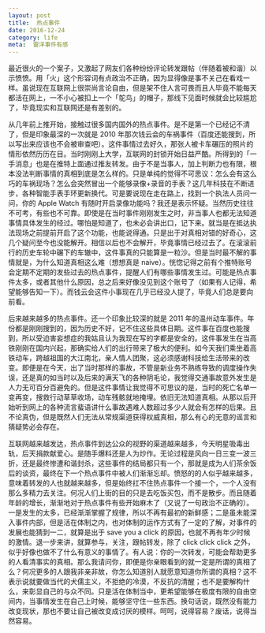 ```yaml
---
layout: post
title:  热点事件
date: 2016-12-24
category: life
meta:  雷洋事件有感
---
```


最近很火的一个案子，又激起了网友们各种纷纷评论转发跟帖（伴随着被和谐）以示愤愤。用「火」这个形容词有点政治不正确，因为显得像是事不关己在看戏一样。虽说现在互联网上很崇尚言论自由，但是架不住人言可畏而且人毕竟不能每天都活在网上，一不小心被扣上一个「鸵鸟」的帽子，那线下见面时候就会比较尴尬了，毕竟现实和互联网还是有差别的。

从几年前上推开始，接触过很多国内国外的热点事件。是不是第一个已经记不清了，但是印象最深的一次就是 2010 年那次钱云会的车祸事件（百度还能搜到，所以写出来应该也不会被审查吧）。这件事情过去好久，那张人被卡车碾压的照片的情形依然历历在目。当时刚刚上大学，互联网的封锁开始日益严酷。所得到的「一手消息」也是在推特上面通过推友转发。由于不是当事人，加上判断力也有限，根本没法判断事情的真相到底是怎么样的。只是单纯的觉得不可思议：怎么会有这么巧的车祸现场？怎么会突然冒出一个能够录像+录音的手表？这几年科技在不断进步，各种智能手表手环更新换代。可是要说现在走在路上，找到一个执法人员问一问，你的 Apple Watch 有随时开启录像功能吗？我还是表示怀疑。当然历史往往不可考，有些也不可靠。即使是在当时事件刚刚发生之时，非当事人也都无法知道事情具体发生的经过。哪怕是知道了，也未必会讲出口，记下来。就当是在抵达执法现场之前提前开启了这个功能，也能说得通。只是出于对真相对错的好奇心，这几个疑问至今也没能解开。相信以后也不会解开，毕竟事情已经过去了。在滚滚前行的历史车轮中碾下的车辙中，这件事真的只能算是一粒沙。但是当时最不解的事情就是，为什么知道真相这么难（想想真是 naive）。恍惚记得之前有个推特账号会定期不定期的发些过去的热点事件，提醒人们有哪些事情发生过。可能是热点事件太多，或者其他什么原因，总之后来好像没见到这个账号了（如果有人记得，希望能够告知一下）。而钱云会这件小事现在几乎已经没人提了，毕竟人们总是要向前看。

后来越来越多的热点事件。还一个印象比较深的就是 2011 年的温州动车事件。年份都是刚刚搜到的，因为历史不好，记不住这些具体日期。这件事在百度也能搜到，所以受迫害妄想症的我姑且认为我现在写的字都是安全的。这件事发生在当高铁刚刚在国内兴起，那确实给人们的出行带来了极大的便利。如今天我们乘坐着高铁动车，跨越祖国的大江南北，亲人情人团聚，这必须感谢科技给生活带来的改变。即便是在今天，出了当时那样的事故，不管是新业务不熟练导致的调度操作失误，还是真的如当时以及后来的满天飞的各种阴毛论，我觉得交通事故意外发生是人力无可百分百避免的。但是这件事情让我觉得不可思议的是，当时的死亡名单一变再变，搜救行动草草收场，动车残骸就地掩埋。依旧无法知道真相。从那以后开始听到网上的各种流言蜚语讲什么事故遇难人数超过多少人就会有怎样的后果。且不论真伪，但是既然人们无法从常规渠道获得权威真相，那么有心的无意的谣言和猜疑势必会存在。

互联网越来越发达，热点事件到达公众的视野的渠道越来越多，今天明星吸毒出轨，后天捐款献爱心。是随手爆料还是人为炒作。无论过程是风向一日三变一波三折，还是最终惨遭和谐封杀，这些事件的结局都只有一个，那就是成为人们茶余饭后的谈资，最终在下一个热点事件中被人们渐渐忘却。愤怒的的人似乎越来越多，意味着转发的人也就越来越多，但是始终扛不住热点事件一个接一个，一个人没有那么多精力去关注。何况人们上街的目的只是去吃饭买包，而不是散步。而且随着年龄的增长，渐渐地对于热点事件有些开始麻木了（又说了一句政治不正确的）。一是发生的太多，已经渐渐掌握了规律，所以不再有最初的新鲜感；二是虽未能深入事件内部，但是活在体制之内，也对体制的运作方式有了一定的了解，对事件的发展也能猜到一二，就算是出于 save you a click 的原因，也就不再有年少时候的激情。退一步来讲，就算参与，关注，跟帖转发，除了 click click click 之外，似乎好像也做不了什么有意义的事情了。有人说：你的一次转发，可能会帮助更多的人看清事实的真相。那么我请问你，即便是你亲眼看到的就一定是所谓的真相了么？何况更多的人跟我非亲非故，你怎么知道别人就愿意知道你所谓的真相？这不表示说就要做当代的犬儒主义，不拒绝的冷漠，不反抗的清醒；也不是要解构什么，来彰显自己的与众不同。只是活在体制当中，更希望能够在极度有限的自由空间内，当事情发生在自己上时候，能够坚守住一些东西。换句话说，既然没有能力改变现状，那也不要让自己被改变成讨厌的模样。呵呵，说得容易？废话，说得当然容易。
